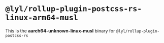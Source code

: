 # `@lyl/rollup-plugin-postcss-rs-linux-arm64-musl`

This is the **aarch64-unknown-linux-musl** binary for `@lyl/rollup-plugin-postcss-rs`
